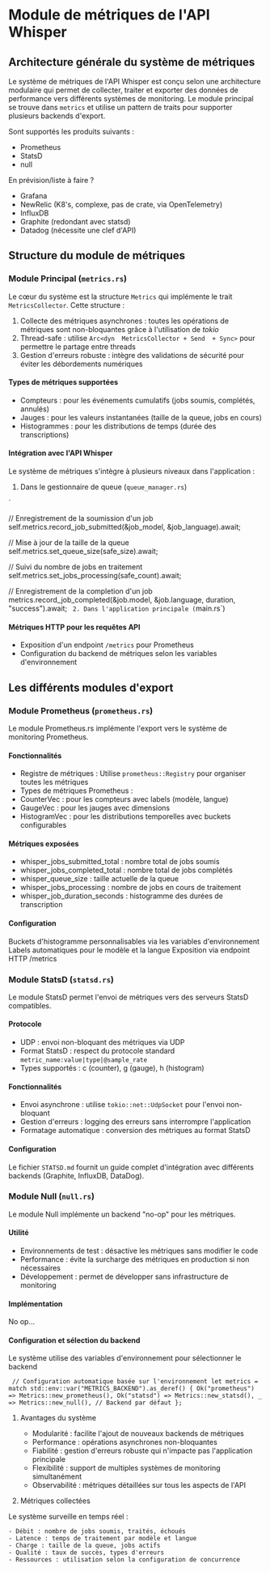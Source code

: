 # Module de métriques de l'API Whisper

## Architecture générale du système de métriques

Le système de métriques de l'API Whisper est conçu selon une architecture modulaire qui permet de collecter, traiter et exporter des données de performance vers différents systèmes de monitoring. Le module principal se trouve dans `metrics` et utilise un pattern de traits pour supporter plusieurs backends d'export.

Sont supportés les produits suivants :

- Prometheus
- StatsD
- null

En prévision/liste à faire ?

- Grafana
- NewRelic (K8's, complexe, pas de crate, via OpenTelemetry)
- InfluxDB
- Graphite (redondant avec statsd)
- Datadog (nécessite une clef d'API)

## Structure du module de métriques

### Module Principal (`metrics.rs`)

Le cœur du système est la structure `Metrics` qui implémente le trait `MetricsCollector`. Cette structure :

1. Collecte des métriques asynchrones : toutes les opérations de métriques sont non-bloquantes grâce à l'utilisation de *tokio*
2. Thread-safe : utilise `Arc<dyn  MetricsCollector + Send  + Sync>` pour permettre le partage entre threads
3. Gestion d'erreurs robuste : intègre des validations de sécurité pour éviter les débordements numériques

#### Types de métriques supportées

- Compteurs : pour les événements cumulatifs (jobs soumis, complétés, annulés)
- Jauges : pour les valeurs instantanées (taille de la queue, jobs en cours)
- Histogrammes : pour les distributions de temps (durée des transcriptions)

#### Intégration avec l'API Whisper

Le système de métriques s'intègre à plusieurs niveaux dans l'application :

 1. Dans le gestionnaire de queue (`queue_manager.rs`)

`

// Enregistrement de la soumission d'un job
self.metrics.record_job_submitted(&job_model, &job_language).await;

// Mise à jour de la taille de la queue
self.metrics.set_queue_size(safe_size).await;

// Suivi du nombre de jobs en traitement
self.metrics.set_jobs_processing(safe_count).await;

// Enregistrement de la completion d'un job
metrics.record_job_completed(&job.model, &job.language, duration, "success").await;
`
2. Dans l'application principale (`main.rs`)

#### Métriques HTTP pour les requêtes API

- Exposition d'un endpoint `/metrics` pour Prometheus
- Configuration du backend de métriques selon les variables d'environnement

## Les différents modules d'export

### Module Prometheus (`prometheus.rs`)

Le module Prometheus.rs implémente l'export vers le système de monitoring Prometheus.

#### Fonctionnalités

- Registre de métriques : Utilise `prometheus::Registry` pour organiser toutes les métriques
- Types de métriques Prometheus :
- CounterVec : pour les compteurs avec labels (modèle, langue)
- GaugeVec : pour les jauges avec dimensions
- HistogramVec : pour les distributions temporelles avec buckets configurables

#### Métriques exposées

- whisper_jobs_submitted_total : nombre total de jobs soumis
- whisper_jobs_completed_total : nombre total de jobs complétés
- whisper_queue_size : taille actuelle de la queue
- whisper_jobs_processing : nombre de jobs en cours de traitement
- whisper_job_duration_seconds : histogramme des durées de transcription

#### Configuration

Buckets d'histogramme personnalisables via les variables d'environnement
Labels automatiques pour le modèle et la langue
Exposition via endpoint HTTP /metrics

### Module StatsD (`statsd.rs`)

Le module StatsD permet l'envoi de métriques vers des serveurs StatsD compatibles.

#### Protocole

- UDP : envoi non-bloquant des métriques via UDP
- Format StatsD : respect du protocole standard `metric_name:value|type|@sample_rate`
- Types supportés : c (counter), g (gauge), h (histogram)

#### Fonctionnalités

- Envoi asynchrone : utilise `tokio::net::UdpSocket` pour l'envoi non-bloquant
- Gestion d'erreurs : logging des erreurs sans interrompre l'application
- Formatage automatique : conversion des métriques au format StatsD

#### Configuration

Le fichier `STATSD.md` fournit un guide complet d'intégration avec différents backends (Graphite, InfluxDB, DataDog).

### Module Null (`null.rs`)

Le module Null implémente un backend "no-op" pour les métriques.

#### Utilité

- Environnements de test : désactive les métriques sans modifier le code
- Performance : évite la surcharge des métriques en production si non nécessaires
- Développement : permet de développer sans infrastructure de monitoring

#### Implémentation

No op...
  
#### Configuration et sélection du backend

Le système utilise des variables d'environnement pour sélectionner le backend

`
// Configuration automatique basée sur l'environnement
let metrics = match std::env::var("METRICS_BACKEND").as_deref() {
    Ok("prometheus") => Metrics::new_prometheus(),
    Ok("statsd") => Metrics::new_statsd(),
    _ => Metrics::new_null(), // Backend par défaut
};`

1. Avantages du système
    - Modularité : facilite l'ajout de nouveaux backends de métriques
    - Performance : opérations asynchrones non-bloquantes
    - Fiabilité : gestion d'erreurs robuste qui n'impacte pas l'application principale
    - Flexibilité : support de multiples systèmes de monitoring simultanément
    - Observabilité : métriques détaillées sur tous les aspects de l'API

2. Métriques collectées

Le système surveille en temps réel :

    - Débit : nombre de jobs soumis, traités, échoués
    - Latence : temps de traitement par modèle et langue
    - Charge : taille de la queue, jobs actifs
    - Qualité : taux de succès, types d'erreurs
    - Ressources : utilisation selon la configuration de concurrence
